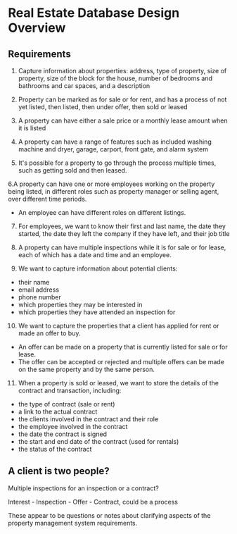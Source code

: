 # Real Estate Database Design Overview

## Requirements

1. Capture information about properties: address, type of property, size of property, size of the block for the house, number of bedrooms and bathrooms and car spaces, and a description

2. Property can be marked as for sale or for rent, and has a process of not yet listed, then listed, then under offer, then sold or leased

3. A property can have either a sale price or a monthly lease amount when it is listed

4. A property can have a range of features such as included washing machine and dryer, garage, carport, front gate, and alarm system

5. It's possible for a property to go through the process multiple times, such as getting sold and then leased.

6.A property can have one or more employees working on the property being listed, in different roles such as property manager or selling agent, over different time periods.
- An employee can have different roles on different listings.

7. For employees, we want to know their first and last name, the date they started, the date they left the company if they have left, and their job title

8. A property can have multiple inspections while it is for sale or for lease, each of which has a date and time and an employee.

9. We want to capture information about potential clients:
- their name
- email address
- phone number
- which properties they may be interested in
- which properties they have attended an inspection for

10. We want to capture the properties that a client has applied for rent or made an offer to buy.
- An offer can be made on a property that is currently listed for sale or for lease.
- The offer can be accepted or rejected and multiple offers can be made on the same property and by the same person.

11. When a property is sold or leased, we want to store the details of the contract and transaction, including:
- the type of contract (sale or rent)
- a link to the actual contract
- the clients involved in the contract and their role
- the employee involved in the contract
- the date the contract is signed
- the start and end date of the contract (used for rentals)
- the status of the contract


## A client is two people?

Multiple inspections for an inspection or a contract?

Interest - Inspection - Offer - Contract, could be a process

These appear to be questions or notes about clarifying aspects of the property management system requirements.